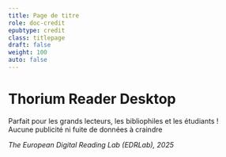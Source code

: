 ```yaml
---
title: Page de titre
role: doc-credit
epubtype: credit
class: titlepage
draft: false
weight: 100
auto: false
---
```


# Thorium Reader Desktop

Parfait pour les grands lecteurs, les bibliophiles et les étudiants !<br/>Aucune publicité ni fuite de données à craindre

*The European Digital Reading Lab (EDRLab), 2025*
